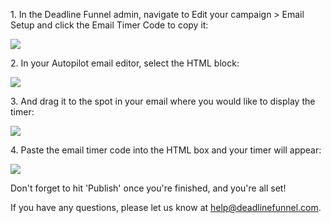 1\. In the Deadline Funnel admin, navigate to Edit your campaign > Email Setup and click the Email Timer Code to copy it: 

![](https://s3.amazonaws.com/helpscout.net/docs/assets/53974d6ce4b0c76107b109d1/images/5a7a235a0428634376cfdf91/file-Svl9NCk2Q7.png)

2\. In your Autopilot email editor, select the HTML block: 

![](https://s3.amazonaws.com/helpscout.net/docs/assets/53974d6ce4b0c76107b109d1/images/5dcb94d004286364bc91ae18/file-VtI4NM57J1.png)

3\. And drag it to the spot in your email where you would like to display the timer: 

![](https://s3.amazonaws.com/helpscout.net/docs/assets/53974d6ce4b0c76107b109d1/images/5dcb94f22c7d3a7e9ae3e033/file-8c4H7zP3jh.png)

4\. Paste the email timer code into the HTML box and your timer will appear: 

![](https://s3.amazonaws.com/helpscout.net/docs/assets/53974d6ce4b0c76107b109d1/images/5dcb950204286364bc91ae19/file-GZBiYu2Gsm.png)

Don't forget to hit 'Publish' once you're finished, and you're all set!

If you have any questions, please let us know at
[help@deadlinefunnel.com](mailto:mailto:help@deadlinefunnel.com).

